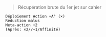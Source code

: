> Récupération brute du 1er jet sur cahier
```
Déploiement Action +A° (×)
Réduction malus
Meta-action +2 
(Après: ×2//+1/Affinité)
```
